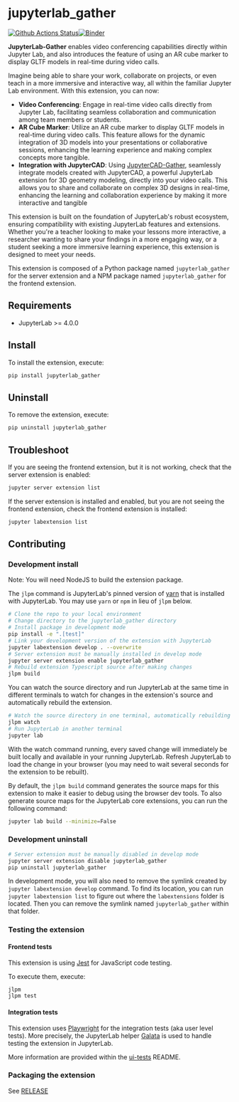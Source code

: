 # jupyterlab_gather

[![Github Actions Status](https://github.com/QuantStack/jupyterlab-gather/workflows/Build/badge.svg)](https://github.com/QuantStack/jupyterlab-gather/actions/workflows/build.yml)[![Binder](https://mybinder.org/badge_logo.svg)](https://mybinder.org/v2/gh/QuantStack/jupyterlab-gather/main?urlpath=lab)

**JupyterLab-Gather** enables video conferencing capabilities directly within Jupyter Lab, and also introduces the feature of using an AR cube marker to display GLTF models in real-time during video calls.

Imagine being able to share your work, collaborate on projects, or even teach in a more immersive and interactive way, all within the familiar Jupyter Lab environment. With this extension, you can now:

- **Video Conferencing**: Engage in real-time video calls directly from Jupyter Lab, facilitating seamless collaboration and communication among team members or students.
- **AR Cube Marker**: Utilize an AR cube marker to display GLTF models in real-time during video calls. This feature allows for the dynamic integration of 3D models into your presentations or collaborative sessions, enhancing the learning experience and making complex concepts more tangible.
- **Integration with JupyterCAD**: Using [JupyterCAD-Gather](https://github.com/jupytercad/jupytercad-gather), seamlessly integrate models created with JupyterCAD, a powerful JupyterLab extension for 3D geometry modeling, directly into your video calls. This allows you to share and collaborate on complex 3D designs in real-time, enhancing the learning and collaboration experience by making it more interactive and tangible

This extension is built on the foundation of JupyterLab's robust ecosystem, ensuring compatibility with existing JupyterLab features and extensions. Whether you're a teacher looking to make your lessons more interactive, a researcher wanting to share your findings in a more engaging way, or a student seeking a more immersive learning experience, this extension is designed to meet your needs.

This extension is composed of a Python package named `jupyterlab_gather`
for the server extension and a NPM package named `jupyterlab_gather`
for the frontend extension.

## Requirements

- JupyterLab >= 4.0.0

## Install

To install the extension, execute:

```bash
pip install jupyterlab_gather
```

## Uninstall

To remove the extension, execute:

```bash
pip uninstall jupyterlab_gather
```

## Troubleshoot

If you are seeing the frontend extension, but it is not working, check
that the server extension is enabled:

```bash
jupyter server extension list
```

If the server extension is installed and enabled, but you are not seeing
the frontend extension, check the frontend extension is installed:

```bash
jupyter labextension list
```

## Contributing

### Development install

Note: You will need NodeJS to build the extension package.

The `jlpm` command is JupyterLab's pinned version of
[yarn](https://yarnpkg.com/) that is installed with JupyterLab. You may use
`yarn` or `npm` in lieu of `jlpm` below.

```bash
# Clone the repo to your local environment
# Change directory to the jupyterlab_gather directory
# Install package in development mode
pip install -e ".[test]"
# Link your development version of the extension with JupyterLab
jupyter labextension develop . --overwrite
# Server extension must be manually installed in develop mode
jupyter server extension enable jupyterlab_gather
# Rebuild extension Typescript source after making changes
jlpm build
```

You can watch the source directory and run JupyterLab at the same time in different terminals to watch for changes in the extension's source and automatically rebuild the extension.

```bash
# Watch the source directory in one terminal, automatically rebuilding when needed
jlpm watch
# Run JupyterLab in another terminal
jupyter lab
```

With the watch command running, every saved change will immediately be built locally and available in your running JupyterLab. Refresh JupyterLab to load the change in your browser (you may need to wait several seconds for the extension to be rebuilt).

By default, the `jlpm build` command generates the source maps for this extension to make it easier to debug using the browser dev tools. To also generate source maps for the JupyterLab core extensions, you can run the following command:

```bash
jupyter lab build --minimize=False
```

### Development uninstall

```bash
# Server extension must be manually disabled in develop mode
jupyter server extension disable jupyterlab_gather
pip uninstall jupyterlab_gather
```

In development mode, you will also need to remove the symlink created by `jupyter labextension develop`
command. To find its location, you can run `jupyter labextension list` to figure out where the `labextensions`
folder is located. Then you can remove the symlink named `jupyterlab_gather` within that folder.

### Testing the extension

#### Frontend tests

This extension is using [Jest](https://jestjs.io/) for JavaScript code testing.

To execute them, execute:

```sh
jlpm
jlpm test
```

#### Integration tests

This extension uses [Playwright](https://playwright.dev/docs/intro) for the integration tests (aka user level tests).
More precisely, the JupyterLab helper [Galata](https://github.com/jupyterlab/jupyterlab/tree/master/galata) is used to handle testing the extension in JupyterLab.

More information are provided within the [ui-tests](./ui-tests/README.md) README.

### Packaging the extension

See [RELEASE](RELEASE.md)
